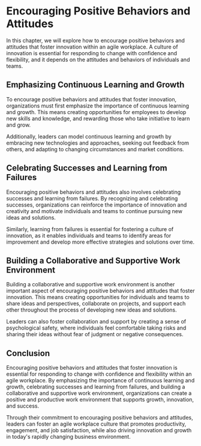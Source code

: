 # Encouraging Positive Behaviors and Attitudes

In this chapter, we will explore how to encourage positive behaviors and attitudes that foster innovation within an agile workplace. A culture of innovation is essential for responding to change with confidence and flexibility, and it depends on the attitudes and behaviors of individuals and teams.

Emphasizing Continuous Learning and Growth
------------------------------------------

To encourage positive behaviors and attitudes that foster innovation, organizations must first emphasize the importance of continuous learning and growth. This means creating opportunities for employees to develop new skills and knowledge, and rewarding those who take initiative to learn and grow.

Additionally, leaders can model continuous learning and growth by embracing new technologies and approaches, seeking out feedback from others, and adapting to changing circumstances and market conditions.

Celebrating Successes and Learning from Failures
------------------------------------------------

Encouraging positive behaviors and attitudes also involves celebrating successes and learning from failures. By recognizing and celebrating successes, organizations can reinforce the importance of innovation and creativity and motivate individuals and teams to continue pursuing new ideas and solutions.

Similarly, learning from failures is essential for fostering a culture of innovation, as it enables individuals and teams to identify areas for improvement and develop more effective strategies and solutions over time.

Building a Collaborative and Supportive Work Environment
--------------------------------------------------------

Building a collaborative and supportive work environment is another important aspect of encouraging positive behaviors and attitudes that foster innovation. This means creating opportunities for individuals and teams to share ideas and perspectives, collaborate on projects, and support each other throughout the process of developing new ideas and solutions.

Leaders can also foster collaboration and support by creating a sense of psychological safety, where individuals feel comfortable taking risks and sharing their ideas without fear of judgment or negative consequences.

Conclusion
----------

Encouraging positive behaviors and attitudes that foster innovation is essential for responding to change with confidence and flexibility within an agile workplace. By emphasizing the importance of continuous learning and growth, celebrating successes and learning from failures, and building a collaborative and supportive work environment, organizations can create a positive and productive work environment that supports growth, innovation, and success.

Through their commitment to encouraging positive behaviors and attitudes, leaders can foster an agile workplace culture that promotes productivity, engagement, and job satisfaction, while also driving innovation and growth in today's rapidly changing business environment.
